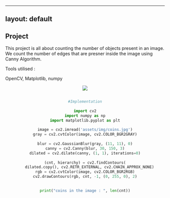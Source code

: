 
---
layout: default
---

## Project

This project is all about counting the number of objects present in an image. We count the number of edges that are presner inside the image using Canny Algorithm.

Tools utilised : 

OpenCV, Matplotlib, numpy

<center><img src="assets/img/obj_detect.png"><center>

```python

#Implementation
  
import cv2
import numpy as np
import matplotlib.pyplot as plt
  
image = cv2.imread('assets/img/coins.jpg')
gray = cv2.cvtColor(image, cv2.COLOR_BGR2GRAY)
  
blur = cv2.GaussianBlur(gray, (11, 11), 0)
canny = cv2.Canny(blur, 30, 150, 3)
dilated = cv2.dilate(canny, (1, 1), iterations=0)
  
(cnt, hierarchy) = cv2.findContours(
    dilated.copy(), cv2.RETR_EXTERNAL, cv2.CHAIN_APPROX_NONE)
rgb = cv2.cvtColor(image, cv2.COLOR_BGR2RGB)
cv2.drawContours(rgb, cnt, -1, (0, 255, 0), 2)
  
  
print("coins in the image : ", len(cnt))
